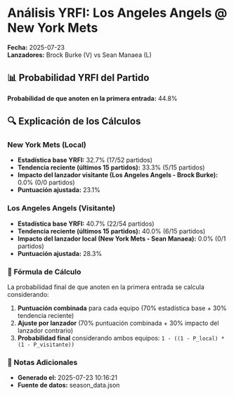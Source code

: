 # Análisis YRFI: Los Angeles Angels @ New York Mets

**Fecha:** 2025-07-23  
**Lanzadores:** Brock Burke (V) vs Sean Manaea (L)

## 📊 Probabilidad YRFI del Partido

**Probabilidad de que anoten en la primera entrada:** 44.8%

## 🔍 Explicación de los Cálculos

### New York Mets (Local)
- **Estadística base YRFI:** 32.7% (17/52 partidos)
- **Tendencia reciente (últimos 15 partidos):** 33.3% (5/15 partidos)
- **Impacto del lanzador visitante (Los Angeles Angels - Brock Burke):** 0.0% (0/0 partidos)
- **Puntuación ajustada:** 23.1%

### Los Angeles Angels (Visitante)
- **Estadística base YRFI:** 40.7% (22/54 partidos)
- **Tendencia reciente (últimos 15 partidos):** 40.0% (6/15 partidos)
- **Impacto del lanzador local (New York Mets - Sean Manaea):** 0.0% (0/1 partidos)
- **Puntuación ajustada:** 28.3%

### 📝 Fórmula de Cálculo

La probabilidad final de que anoten en la primera entrada se calcula considerando:
1. **Puntuación combinada** para cada equipo (70% estadística base + 30% tendencia reciente)
2. **Ajuste por lanzador** (70% puntuación combinada + 30% impacto del lanzador contrario)
3. **Probabilidad final** considerando ambos equipos: `1 - ((1 - P_local) * (1 - P_visitante))`

### 📌 Notas Adicionales

- **Generado el:** 2025-07-23 10:16:21
- **Fuente de datos:** season_data.json
